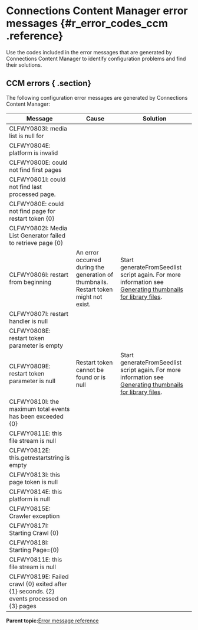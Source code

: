 # Connections Content Manager error messages {#r_error_codes_ccm .reference}

Use the codes included in the error messages that are generated by Connections Content Manager to identify configuration problems and find their solutions.

## CCM errors { .section}

The following configuration error messages are generated by Connections Content Manager:

|Message|Cause|Solution|
|-------|-----|--------|
|CLFWY0803I: media list is null for| | |
|CLFWY0804E: platform is invalid| | |
|CLFWY0800E: could not find first pages| | |
|CLFWY0801I: could not find last processed page.| | |
|CLFWY080E: could not find page for restart token \{0\}| | |
|CLFWY0802I: Media List Generator failed to retrieve page \{0\}| | |
|CLFWY0806I: restart from beginning|An error occurred during the generation of thumbnails. Restart token might not exist.|Start generateFromSeedlist script again. For more information see [Generating thumbnails for library files](../admin/t_admin_communities_library_seedlist_generate.md).|
|CLFWY0807I: restart handler is null| | |
|CLFWY0808E: restart token parameter is empty| | |
|CLFWY0809E: restart token parameter is null|Restart token cannot be found or is null|Start generateFromSeedlist script again. For more information see [Generating thumbnails for library files](../admin/t_admin_communities_library_seedlist_generate.md).|
|CLFWY0810I: the maximum total events has been exceeded \{0\}| | |
|CLFWY0811E: this file stream is null| | |
|CLFWY0812E: this.getrestartstring is empty| | |
|CLFWY0813I: this page token is null| | |
|CLFWY0814E: this platform is null| | |
|CLFWY0815E: Crawler exception| | |
|CLFWY0817I: Starting Crawl \{0\}| | |
|CLFWY0818I: Starting Page=\{0\}| | |
|CLFWY0811E: this file stream is null| | |
|CLFWY0819E: Failed crawl \{0\} exited after \{1\} seconds. \{2\} events processed on \{3\} pages| | |

**Parent topic:**[Error message reference](../troubleshoot/c_error_codes.md)

